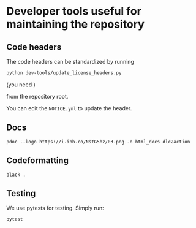 # Developer tools useful for maintaining the repository

## Code headers

The code headers can be standardized by running

``` bash
python dev-tools/update_license_headers.py
```

(you need )

from the repository root.

You can edit the `NOTICE.yml` to update the header.

## Docs

```
pdoc --logo https://i.ibb.co/NstG5hz/03.png -o html_docs dlc2action
```

## Codeformatting

```
black .
```

## Testing

We use pytests for testing. Simply run:

```
pytest
```
